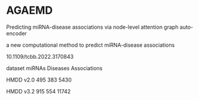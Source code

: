 # AGAEMD
Predicting miRNA-disease associations via node-level attention graph auto-encoder

a new computational method to predict miRNA-disease associations

10.1109/tcbb.2022.3170843

dataset     miRNAs   Diseases   Associations

HMDD v2.0   495      383         5430

HMDD v3.2   915      554         11742   
 


